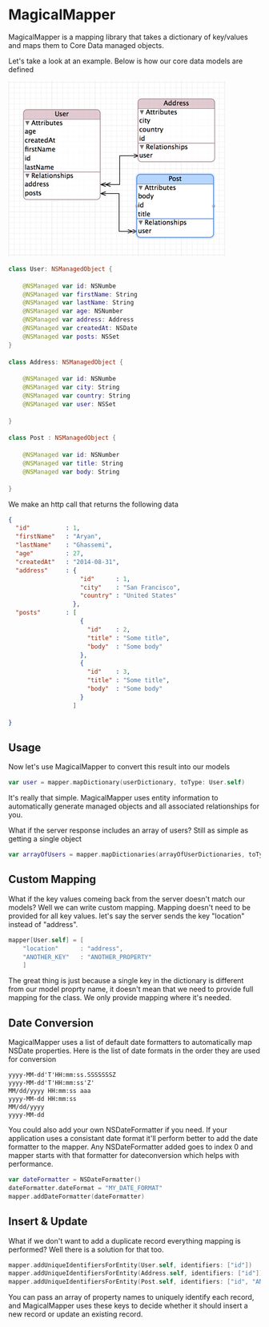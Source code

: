 MagicalMapper
=============

MagicalMapper is a mapping library that takes a dictionary of key/values and maps them to Core Data managed objects.


Let's take a look at an example. Below is how our core data models are defined

![alt tag](https://github.com/aryaxt/MagicalMapper/blob/master/modesl.png)

```swift
class User: NSManagedObject {

    @NSManaged var id: NSNumbe
    @NSManaged var firstName: String
    @NSManaged var lastName: String
    @NSManaged var age: NSNumber
    @NSManaged var address: Address
    @NSManaged var createdAt: NSDate
    @NSManaged var posts: NSSet
}

class Address: NSManagedObject {

    @NSManaged var id: NSNumbe
    @NSManaged var city: String
    @NSManaged var country: String
    @NSManaged var user: NSSet

}

class Post : NSManagedObject {
    
    @NSManaged var id: NSNumber
    @NSManaged var title: String
    @NSManaged var body: String
    
}
```
We make an http call that returns the following data
```json
{
  "id"          : 1,
  "firstName"   : "Aryan",
  "lastName"    : "Ghassemi",
  "age"         : 27,
  "createdAt"   : "2014-08-31",
  "address"     : {
                    "id"      : 1,
                    "city"    : "San Francisco",
                    "country" : "United States"
                  },
  "posts"       : [
                    {
                      "id"    : 2,
                      "title" : "Some title",
                      "body"  : "Some body"
                    },
                    {
                      "id"    : 3,
                      "title" : "Some title",
                      "body"  : "Some body"
                    }
                  ]
  
}
```
Usage
---------
Now let's use MagicalMapper to convert this result into our models
```swift
var user = mapper.mapDictionary(userDictionary, toType: User.self)
```

It's really that simple. MagicalMapper uses entity information to automatically generate managed objects and all associated relationships for you.

What if the server response includes an array of users? Still as simple as getting a single object
```swift
var arrayOfUsers = mapper.mapDictionaries(arrayOfUserDictionaries, toType: User.self)
```

Custom Mapping
---------
What if the key values comeing back from the server doesn't match our models? Well we can write custom mapping. Mapping doesn't need to be provided for all key values. let's say the server sends the key "location" instead of "address".
```Swift
mapper[User.self] = [
    "location"      : "address",
    "ANOTHER_KEY"   : "ANOTHER_PROPERTY"
    ]
```

The great thing is just because a single key in the dictionary is different from our model proprty name, it doesn't mean that we need to provide full mapping for the class. We only provide mapping where it's needed.

Date Conversion
---------
MagicalMapper uses a list of default date formatters to automatically map NSDate properties. Here is the list of date formats in the order they are used for conversion
```
yyyy-MM-dd'T'HH:mm:ss.SSSSSSSZ
yyyy-MM-dd'T'HH:mm:ss'Z'
MM/dd/yyyy HH:mm:ss aaa
yyyy-MM-dd HH:mm:ss
MM/dd/yyyy
yyyy-MM-dd
```

You could also add your own NSDateFormatter if you need. If your application uses a consistant date format it'll perform better to add the date formatter to the mapper. Any NSDateFormatter added goes to index 0 and mapper starts with that formatter for dateconversion which helps with performance.
```swift
var dateFormatter = NSDateFormatter()
dateFormatter.dateFormat = "MY_DATE_FORMAT"
mapper.addDateFormatter(dateFormatter)
```

Insert & Update
---------

What if we don't want to add a duplicate record everything mapping is performed? Well there is a solution for that too.
```Swift
mapper.addUniqueIdentifiersForEntity(User.self, identifiers: ["id"])
mapper.addUniqueIdentifiersForEntity(Address.self, identifiers: ["id"])
mapper.addUniqueIdentifiersForEntity(Post.self, identifiers: ["id", "ANOTHER_KEY"])
```
You can pass an array of property names to uniquely identify each record, and MagicalMapper uses these keys to decide whether it should insert a new record or update an existing record. 


